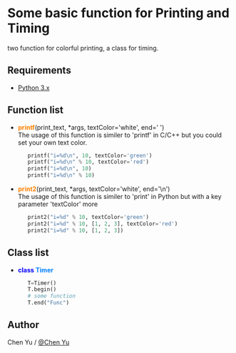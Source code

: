 # Some basic function for Printing and Timing
  two function for colorful printing, a class for timing.

## Requirements

- [Python 3.x](https://www.python.org/downloads/)

## Function list
- **<font color=#ff8000>printf</font>**(print_text, \*args, textColor='white', end=' ')    
    The usage of this function is similer to 'printf' in C/C++ but you could set your own text color.             
    ```python
       printf("i=%d\n", 10, textColor='green')
       printf("i=%d\n" % 10, textColor='red')
       printf("i=%d\n", 10)
       printf("i=%d\n" % 10)
    ```
- **<font color=#ff8000>print2</font>**(print_text, \*args, textColor='white', end='\n')    
    The usage of this function is similer to 'print' in Python but with a key parameter 'textColor' more
    ```Python
       print2("i=%d" % 10, textColor='green')
       print2("i=%d" % 10, [1, 2, 3], textColor='red')
       print2("i=%d" % 10, [1, 2, 3])
    ```
## Class list
- **<font color=#0000ff>class</font> <font color=#0080ff>Timer</font>**
    ```Python
       T=Timer()
       T.begin()
       # some function
       T.end("Func")
    ```
## Author

Chen Yu / [@Chen Yu](https://github.com/chinue)
